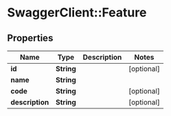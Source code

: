 # SwaggerClient::Feature

## Properties
Name | Type | Description | Notes
------------ | ------------- | ------------- | -------------
**id** | **String** |  | [optional] 
**name** | **String** |  | 
**code** | **String** |  | [optional] 
**description** | **String** |  | [optional] 

